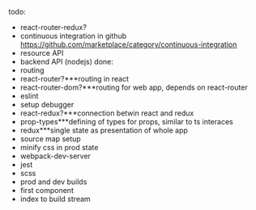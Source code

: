 todo:
- react-router-redux?
- continuous integration in github https://github.com/marketplace/category/continuous-integration
- resource API
- backend API (nodejs) 
done:
- routing
- react-router?***routing in react
- react-router-dom?***routing for web app, depends on react-router
- eslint
- setup debugger
- react-redux?***connection betwin react and redux
- prop-types***defining of types for props, similar to ts interaces
- redux***single state as presentation of whole app
- source map setup
- minify css in prod state
- webpack-dev-server
- jest
- scss
- prod and dev builds
- first component
- index to build stream